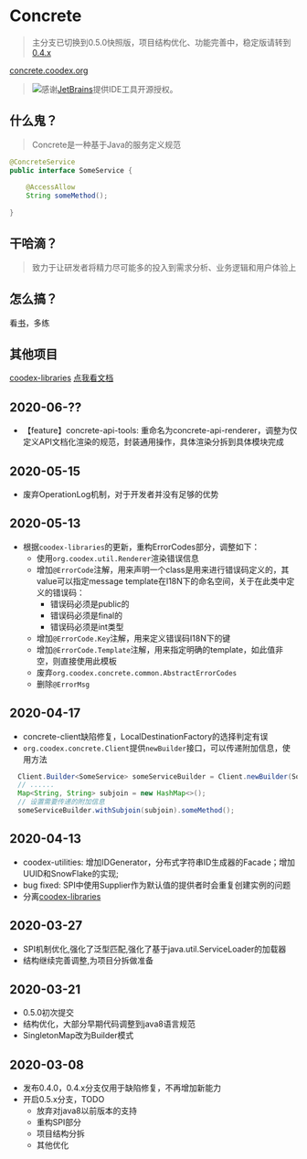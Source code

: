 # Concrete

> 主分支已切换到0.5.0快照版，项目结构优化、功能完善中，稳定版请转到[0.4.x](https://github.com/coodex2016/concrete.coodex.org/tree/0.4.x)

[concrete.coodex.org](https://concrete.coodex.org)

> [![](jetbrains.svg)](https://www.jetbrains.com)感谢[JetBrains](https://www.jetbrains.com/?from=Concrete)提供IDE工具开源授权。

## 什么鬼？

> Concrete是一种基于Java的服务定义规范

```java
@ConcreteService
public interface SomeService {
    
    @AccessAllow
    String someMethod();
    
}
```

## 干哈滴？

> 致力于让研发者将精力尽可能多的投入到需求分析、业务逻辑和用户体验上

## 怎么搞？

看[书](https://concrete.coodex.org)，多练

## 其他项目

[coodex-libraries](https://github.com/coodex2016/coodex-libraries) [点我看文档](https://docs.coodex.org/lib/)

## 2020-06-??

- 【feature】concrete-api-tools: 重命名为concrete-api-renderer，调整为仅定义API文档化渲染的规范，封装通用操作，具体渲染分拆到具体模块完成

## 2020-05-15

- 废弃OperationLog机制，对于开发者并没有足够的优势

## 2020-05-13

- 根据`coodex-libraries`的更新，重构ErrorCodes部分，调整如下：
  - 使用`org.coodex.util.Renderer`渲染错误信息
  - 增加`@ErrorCode`注解，用来声明一个class是用来进行错误码定义的，其value可以指定message template在I18N下的命名空间，关于在此类中定义的错误码：
    - 错误码必须是public的
    - 错误码必须是final的
    - 错误码必须是int类型
  - 增加`@ErrorCode.Key`注解，用来定义错误码I18N下的键
  - 增加`@ErrorCode.Template`注解，用来指定明确的template，如此值非空，则直接使用此模板
  - 废弃`org.coodex.concrete.common.AbstractErrorCodes`
  - 删除`@ErrorMsg`

## 2020-04-17

- concrete-client缺陷修复，LocalDestinationFactory的选择判定有误
- `org.coodex.concrete.Client`提供`newBuilder`接口，可以传递附加信息，使用方法

```java
  Client.Builder<SomeService> someServiceBuilder = Client.newBuilder(SomeService.class);
  // ......
  Map<String, String> subjoin = new HashMap<>();
  // 设置需要传递的附加信息
  someServiceBuilder.withSubjoin(subjoin).someMethod();
```

## 2020-04-13

- coodex-utilities: 增加IDGenerator，分布式字符串ID生成器的Facade；增加UUID和SnowFlake的实现;
- bug fixed: SPI中使用Supplier作为默认值的提供者时会重复创建实例的问题
- 分离[coodex-libraries](https://github.com/coodex2016/coodex-libraries)

## 2020-03-27

- SPI机制优化,强化了泛型匹配,强化了基于java.util.ServiceLoader的加载器
- 结构继续完善调整,为项目分拆做准备

## 2020-03-21

- 0.5.0初次提交
- 结构优化，大部分早期代码调整到java8语言规范
- SingletonMap改为Builder模式

## 2020-03-08

- 发布0.4.0，0.4.x分支仅用于缺陷修复，不再增加新能力
- 开启0.5.x分支，TODO
  - 放弃对java8以前版本的支持
  - 重构SPI部分
  - 项目结构分拆
  - 其他优化
